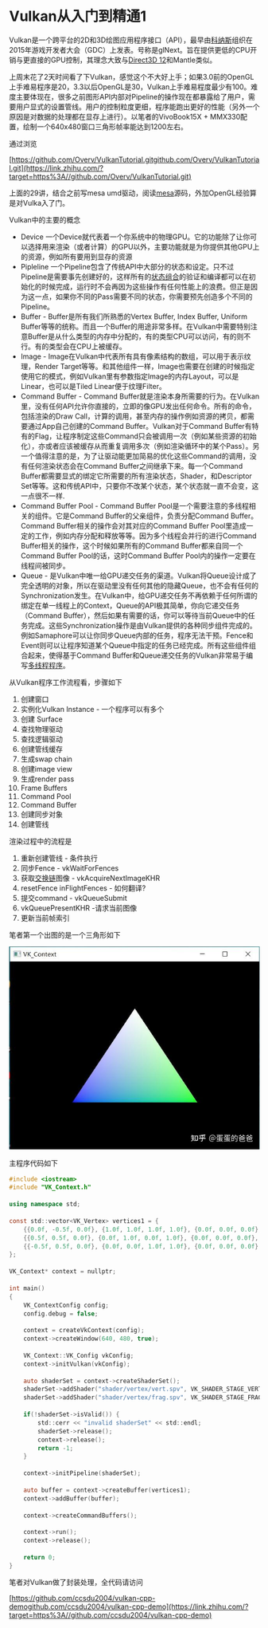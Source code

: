 # Vulkan从入门到精通1

Vulkan是一个跨平台的2D和3D绘图应用程序接口（API），最早由[科纳斯](https://zhida.zhihu.com/search?content_id=183772641&content_type=Article&match_order=1&q=科纳斯&zhida_source=entity)组织在2015年游戏开发者大会（GDC）上发表。号称是glNext。旨在提供更低的CPU开销与更直接的GPU控制，其理念大致与[Direct3D 12](https://zhida.zhihu.com/search?content_id=183772641&content_type=Article&match_order=1&q=Direct3D+12&zhida_source=entity)和Mantle类似。

上周末花了2天时间看了下Vulkan，感觉这个不大好上手；如果3.0前的OpenGL上手难易程序是20，3.3以后OpenGL是30，Vulkan上手难易程度最少有100。难度主要体现在，很多之前图形API内部对Pipeline的操作现在都暴露给了用户，需要用户显式的设置管线。用户的控制粒度更细，程序能跑出更好的性能（另外一个原因是对数据的处理都在显存上进行）。以笔者的VivoBook15X + MMX330配置，绘制一个640x480窗口三角形帧率能达到1200左右。

通过浏览

[https://github.com/Overv/VulkanTutorial.gitgithub.com/Overv/VulkanTutorial.git](https://link.zhihu.com/?target=https%3A//github.com/Overv/VulkanTutorial.git)

上面的29讲，结合之前写mesa umd驱动，阅读[mesa](https://zhida.zhihu.com/search?content_id=183772641&content_type=Article&match_order=2&q=mesa&zhida_source=entity)源码，外加OpenGL经验算是对Vulka入了门。

Vulkan中的主要的概念

- Device 一个Device就代表着一个你系统中的物理GPU。它的功能除了让你可以选择用来渲染（或者计算）的GPU以外，主要功能就是为你提供其他GPU上的资源，例如所有要用到显存的资源
- Pipleline 一个Pipeline包含了传统API中大部分的状态和设定。只不过Pipeline是需要事先创建好的，这样所有的[状态组合](https://zhida.zhihu.com/search?content_id=183772641&content_type=Article&match_order=1&q=状态组合&zhida_source=entity)的验证和编译都可以在初始化的时候完成，运行时不会再因为这些操作有任何性能上的浪费。但正是因为这一点，如果你不同的Pass需要不同的状态，你需要预先创造多个不同的Pipeline。
- Buffer - Buffer是所有我们所熟悉的Vertex Buffer, Index Buffer, Uniform Buffer等等的统称。而且一个Buffer的用途非常多样。在Vulkan中需要特别注意Buffer是从什么类型的内存中分配的，有的类型CPU可以访问，有的则不行。有的类型会在CPU上被缓存。
- Image - Image在Vulkan中代表所有具有像素结构的数组，可以用于表示纹理，Render Target等等。和其他组件一样，Image也需要在创建的时候指定使用它的模式，例如Vulkan里有参数指定Image的内存Layout，可以是Linear，也可以是Tiled Linear便于纹理Filter。
- Command Buffer - Command Buffer就是渲染本身所需要的行为。在Vulkan里，没有任何API允许你直接的，立即的像GPU发出任何命令。所有的命令，包括渲染的Draw Call，计算的调用，甚至内存的操作例如资源的拷贝，都需要通过App自己创建的Command Buffer。Vulkan对于Command Buffer有特有的Flag，让程序制定这些Command只会被调用一次（例如某些资源的初始化），亦或者应该被缓存从而重复调用多次（例如渲染循环中的某个Pass）。另一个值得注意的是，为了让驱动能更加简易的优化这些Command的调用，没有任何渲染状态会在Command Buffer之间继承下来。每一个Command Buffer都需要显式的绑定它所需要的所有渲染状态，Shader，和Descriptor Set等等。这和传统API中，只要你不改某个状态，某个状态就一直不会变，这一点很不一样.
- Command Buffer Pool - Command Buffer Pool是一个需要注意的多线程相关的组件。它是Command Buffer的父亲组件，负责分配Command Buffer。Command Buffer相关的操作会对其对应的Command Buffer Pool里造成一定的工作，例如内存分配和释放等等。因为多个线程会并行的进行Command Buffer相关的操作，这个时候如果所有的Command Buffer都来自同一个Command Buffer Pool的话，这时Command Buffer Pool内的操作一定要在线程间被同步。
- Queue - 是Vulkan中唯一给GPU递交任务的渠道。Vulkan将Queue设计成了完全透明的对象，所以在驱动里没有任何其他的隐藏Queue，也不会有任何的Synchronization发生。在Vulkan中，给GPU递交任务不再依赖于任何所谓的绑定在单一线程上的Context，Queue的API极其简单，你向它递交任务（Command Buffer），然后如果有需要的话，你可以等待当前Queue中的任务完成。这些Synchronization操作是由Vulkan提供的各种同步组件完成的。例如Samaphore可以让你同步Queue内部的任务，程序无法干预。Fence和Event则可以让程序知道某个Queue中指定的任务已经完成。所有这些组件组合起来，使得基于Command Buffer和Queue递交任务的Vulkan非常易于编写[多线程程序](https://zhida.zhihu.com/search?content_id=183772641&content_type=Article&match_order=1&q=多线程程序&zhida_source=entity)。

从Vulkan程序工作流程看，步骤如下

1. 创建窗口
2. 实例化Vulkan Instance - 一个程序可以有多个
3. 创建 Surface
4. 查找物理驱动
5. 查找逻辑驱动
6. 创建管线缓存
7. 生成swap chain
8. 创建image view
9. 生成render pass
10. Frame Buffers
11. Command Pool
12. Command Buffer
13. 创建同步对象
14. 创建管线

渲染过程中的流程是

1. 重新创建管线 - 条件执行
2. 同步Fence - vkWaitForFences
3. 获取[交换链](https://zhida.zhihu.com/search?content_id=183772641&content_type=Article&match_order=1&q=交换链&zhida_source=entity)图像 - vkAcquireNextImageKHR
4. resetFence inFlightFences - 如何翻译?
5. 提交command - vkQueueSubmit
6. vkQueuePresentKHR -请求当前图像
7. 更新当前帧索引

笔者第一个出图的是一个三角形如下

![img](./assets/v2-e925e2d62dd417e366e9cf50e19c9601_1440w.jpg)



主程序代码如下

```objective-c++
#include <iostream>
#include "VK_Context.h"

using namespace std;

const std::vector<VK_Vertex> vertices1 = {
    {{0.0f, -0.5f, 0.0f}, {1.0f, 1.0f, 1.0f, 1.0f}, {0.0f, 0.0f, 0.0f}, {0.0f, 0.0f}},
    {{0.5f, 0.5f, 0.0f}, {0.0f, 1.0f, 0.0f, 1.0f}, {0.0f, 0.0f, 0.0f}, {0.0f, 0.0f}},
    {{-0.5f, 0.5f, 0.0f}, {0.0f, 0.0f, 1.0f, 1.0f}, {0.0f, 0.0f, 0.0f}, {0.0f, 0.0f}}
};

VK_Context* context = nullptr;

int main()
{
    VK_ContextConfig config;
    config.debug = false;

    context = createVkContext(config);
    context->createWindow(640, 480, true);

    VK_Context::VK_Config vkConfig;
    context->initVulkan(vkConfig);

    auto shaderSet = context->createShaderSet();
    shaderSet->addShader("shader/vertex/vert.spv", VK_SHADER_STAGE_VERTEX_BIT);
    shaderSet->addShader("shader/vertex/frag.spv", VK_SHADER_STAGE_FRAGMENT_BIT);

    if(!shaderSet->isValid()) {
        std::cerr << "invalid shaderSet" << std::endl;
        shaderSet->release();
        context->release();
        return -1;
    }

    context->initPipeline(shaderSet);

    auto buffer = context->createBuffer(vertices1);
    context->addBuffer(buffer);

    context->createCommandBuffers();

    context->run();
    context->release();

    return 0;
}
```

笔者对Vulkan做了封装处理，全代码请访问

[https://github.com/ccsdu2004/vulkan-cpp-demogithub.com/ccsdu2004/vulkan-cpp-demo](https://link.zhihu.com/?target=https%3A//github.com/ccsdu2004/vulkan-cpp-demo)